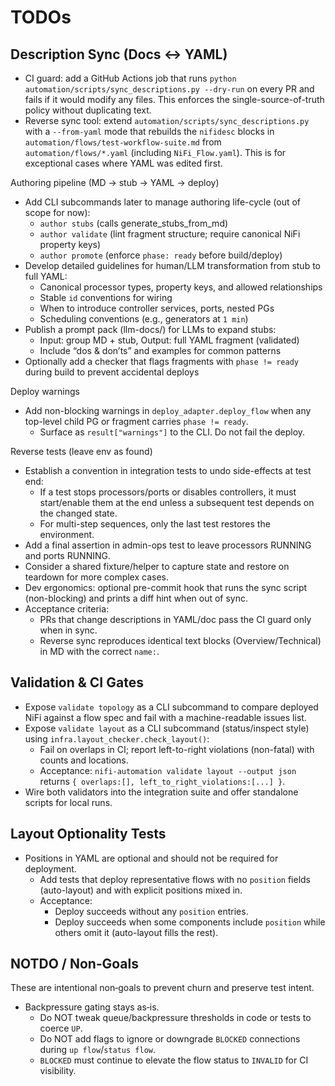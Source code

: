 # TODOs

## Description Sync (Docs ↔ YAML)

- CI guard: add a GitHub Actions job that runs `python automation/scripts/sync_descriptions.py --dry-run` on every PR and fails if it would modify any files. This enforces the single-source-of-truth policy without duplicating text.
- Reverse sync tool: extend `automation/scripts/sync_descriptions.py` with a `--from-yaml` mode that rebuilds the `nifidesc` blocks in `automation/flows/test-workflow-suite.md` from `automation/flows/*.yaml` (including `NiFi_Flow.yaml`). This is for exceptional cases where YAML was edited first.

Authoring pipeline (MD → stub → YAML → deploy)
- Add CLI subcommands later to manage authoring life-cycle (out of scope for now):
  - `author stubs` (calls generate_stubs_from_md)
  - `author validate` (lint fragment structure; require canonical NiFi property keys)
  - `author promote` (enforce `phase: ready` before build/deploy)
- Develop detailed guidelines for human/LLM transformation from stub to full YAML:
  - Canonical processor types, property keys, and allowed relationships
  - Stable `id` conventions for wiring
  - When to introduce controller services, ports, nested PGs
  - Scheduling conventions (e.g., generators at `1 min`)
- Publish a prompt pack (llm-docs/) for LLMs to expand stubs:
  - Input: group MD + stub, Output: full YAML fragment (validated)
  - Include “dos & don’ts” and examples for common patterns
- Optionally add a checker that flags fragments with `phase != ready` during build to prevent accidental deploys

Deploy warnings
- Add non-blocking warnings in `deploy_adapter.deploy_flow` when any top-level child PG or fragment carries `phase != ready`.
  - Surface as `result["warnings"]` to the CLI. Do not fail the deploy.

Reverse tests (leave env as found)
- Establish a convention in integration tests to undo side-effects at test end:
  - If a test stops processors/ports or disables controllers, it must start/enable them at the end unless a subsequent test depends on the changed state.
  - For multi-step sequences, only the last test restores the environment.
- Add a final assertion in admin-ops test to leave processors RUNNING and ports RUNNING.
- Consider a shared fixture/helper to capture state and restore on teardown for more complex cases.
- Dev ergonomics: optional pre-commit hook that runs the sync script (non-blocking) and prints a diff hint when out of sync.
- Acceptance criteria:
  - PRs that change descriptions in YAML/doc pass the CI guard only when in sync.
  - Reverse sync reproduces identical text blocks (Overview/Technical) in MD with the correct `name:`.

## Validation & CI Gates

- Expose `validate topology` as a CLI subcommand to compare deployed NiFi against a flow spec and fail with a machine-readable issues list.
- Expose `validate layout` as a CLI subcommand (status/inspect style) using `infra.layout_checker.check_layout()`:
  - Fail on overlaps in CI; report left-to-right violations (non-fatal) with counts and locations.
  - Acceptance: `nifi-automation validate layout --output json` returns `{ overlaps:[], left_to_right_violations:[...] }`.
- Wire both validators into the integration suite and offer standalone scripts for local runs.

## Layout Optionality Tests

- Positions in YAML are optional and should not be required for deployment.
  - Add tests that deploy representative flows with no `position` fields (auto-layout) and with explicit positions mixed in.
  - Acceptance:
    - Deploy succeeds without any `position` entries.
    - Deploy succeeds when some components include `position` while others omit it (auto-layout fills the rest).

## NOTDO / Non‑Goals

These are intentional non‑goals to prevent churn and preserve test intent.

- Backpressure gating stays as‑is.
  - Do NOT tweak queue/backpressure thresholds in code or tests to coerce `UP`.
  - Do NOT add flags to ignore or downgrade `BLOCKED` connections during `up flow`/`status flow`.
  - `BLOCKED` must continue to elevate the flow status to `INVALID` for CI visibility.
